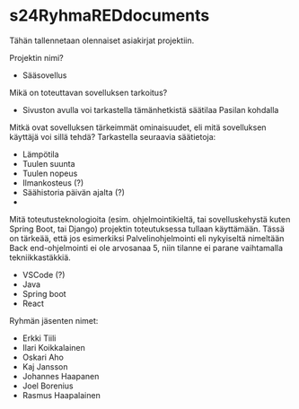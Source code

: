 # s24RyhmaREDdocuments
Tähän tallennetaan olennaiset asiakirjat projektiin.


Projektin nimi?
- Sääsovellus


Mikä on toteuttavan sovelluksen tarkoitus?
- Sivuston avulla voi tarkastella tämänhetkistä säätilaa Pasilan kohdalla


Mitkä ovat sovelluksen tärkeimmät ominaisuudet, eli mitä sovelluksen käyttäjä voi sillä tehdä?
Tarkastella seuraavia säätietoja:
- Lämpötila
- Tuulen suunta
- Tuulen nopeus
- Ilmankosteus (?)
- Säähistoria päivän ajalta (?)
-


Mitä toteutusteknologioita (esim. ohjelmointikieltä, tai sovelluskehystä kuten Spring Boot, tai Django) projektin toteutuksessa tullaan käyttämään.
Tässä on tärkeää, että jos esimerkiksi Palvelinohjelmointi eli nykyiseltä nimeltään Back end-ohjelmointi ei ole arvosanaa 5, niin tilanne ei parane vaihtamalla tekniikkastäkkiä.
- VSCode (?)
- Java
- Spring boot
- React


Ryhmän jäsenten nimet:
- Erkki Tiili
- Ilari Koikkalainen
- Oskari Aho
- Kaj Jansson
- Johannes Haapanen
- Joel Borenius
- Rasmus Haapalainen
